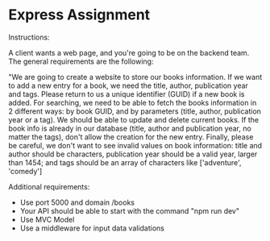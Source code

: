# Express Assignment

Instructions:

A client wants a web page, and you're going to be on the backend team.
The general requirements are the following:

"We are going to create a website to store our books information. If we want to add a new entry for a book, we need the title, author, publication year and tags. Please return 
to us a unique identifier (GUID) if a new book is added. For searching, we need to be able to fetch the books information in 2 different ways: by book GUID, and by 
parameters (title, author, publication year or a tag). We should be able to update and delete current books. If the book info is already in our
database (title, author and publication year, no matter the tags), don't allow the creation for the new entry. Finally, please be careful, we don't want to see invalid values 
on book information: title and author should be characters, publication year should be a valid year, larger than 1454; and tags should be an array of characters like ['adventure', 'comedy']

Additional requirements:
- Use port 5000 and domain /books
- Your API should be able to start with the command "npm run dev"
- Use MVC Model
- Use a middleware for input data validations
